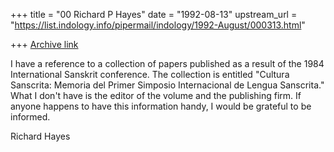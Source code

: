 +++
title = "00 Richard P Hayes"
date = "1992-08-13"
upstream_url = "https://list.indology.info/pipermail/indology/1992-August/000313.html"

+++
[Archive link](https://list.indology.info/pipermail/indology/1992-August/000313.html)


I have a reference to a collection of papers published as a result of
the 1984 International Sanskrit conference. The collection is
entitled "Cultura Sanscrita: Memoria del Primer Simposio Internacional
de Lengua Sanscrita." What I don't have is the editor of the volume
and the publishing firm. If anyone happens to have this information
handy, I would be grateful to be informed.

Richard Hayes




